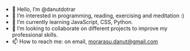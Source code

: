 - 👋 Hello, I’m @danutdotrar
- 👀 I’m interested in programming, reading, exercising and meditation :)
- 🌱 I’m currently learning JavaScript, CSS, Python.
- 💞️ I’m looking to collaborate on different projects to improve my professional skills.
- 📫 How to reach me: on email, morarasu.danut@gmail.com

<!---
danutdotrar/danutdotrar is a ✨ special ✨ repository because its `README.md` (this file) appears on your GitHub profile.
You can click the Preview link to take a look at your changes.
--->
